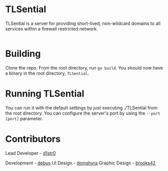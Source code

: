# TLSential
TLSential is a server for providing short-lived, non-wildcard domains to all services within a firewall restricted network.

[![<ImageWare>](https://circleci.com/gh/ImageWare/TLSential.svg?style=svg)](https://app.circleci.com/pipelines/github/ImageWare/TLSential/)

# Building

Clone the repo. From the root directory, run `go build`. You should now have a binary in the root directory, `TLSential`.

# Running TLSential

You can run it with the default settings by just executing ./TLSential from the root directory. You can configure the server's port by using the `--port [port]` parameter.

# Contributors

Lead Developer - [d1str0](https://github.com/d1str0)

Development - [debus](https://github.com/debus)
UI Design - [domshyra](https://github.com/domshyra)
Graphic Design - [brooks42](https://github.com/brooks42)
